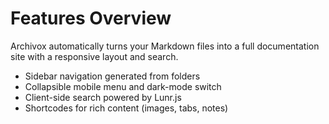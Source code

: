 # Features Overview

Archivox automatically turns your Markdown files into a full documentation site with a responsive layout and search.

* Sidebar navigation generated from folders
* Collapsible mobile menu and dark-mode switch
* Client-side search powered by Lunr.js
* Shortcodes for rich content (images, tabs, notes)
